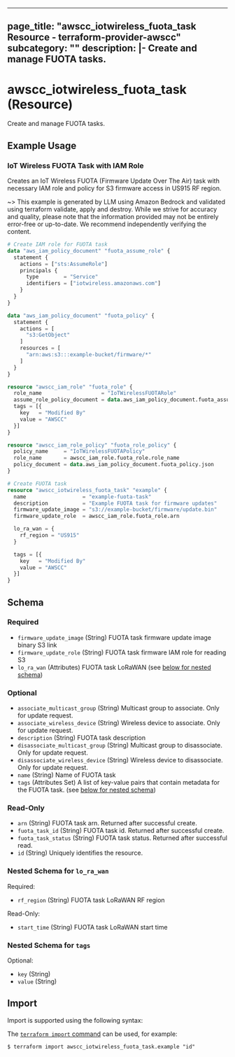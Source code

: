 
---
page_title: "awscc_iotwireless_fuota_task Resource - terraform-provider-awscc"
subcategory: ""
description: |-
  Create and manage FUOTA tasks.
---

# awscc_iotwireless_fuota_task (Resource)

Create and manage FUOTA tasks.

## Example Usage

### IoT Wireless FUOTA Task with IAM Role

Creates an IoT Wireless FUOTA (Firmware Update Over The Air) task with necessary IAM role and policy for S3 firmware access in US915 RF region.

~> This example is generated by LLM using Amazon Bedrock and validated using terraform validate, apply and destroy. While we strive for accuracy and quality, please note that the information provided may not be entirely error-free or up-to-date. We recommend independently verifying the content.

```terraform
# Create IAM role for FUOTA task
data "aws_iam_policy_document" "fuota_assume_role" {
  statement {
    actions = ["sts:AssumeRole"]
    principals {
      type        = "Service"
      identifiers = ["iotwireless.amazonaws.com"]
    }
  }
}

data "aws_iam_policy_document" "fuota_policy" {
  statement {
    actions = [
      "s3:GetObject"
    ]
    resources = [
      "arn:aws:s3:::example-bucket/firmware/*"
    ]
  }
}

resource "awscc_iam_role" "fuota_role" {
  role_name                   = "IoTWirelessFUOTARole"
  assume_role_policy_document = data.aws_iam_policy_document.fuota_assume_role.json
  tags = [{
    key   = "Modified By"
    value = "AWSCC"
  }]
}

resource "awscc_iam_role_policy" "fuota_role_policy" {
  policy_name     = "IoTWirelessFUOTAPolicy"
  role_name       = awscc_iam_role.fuota_role.role_name
  policy_document = data.aws_iam_policy_document.fuota_policy.json
}

# Create FUOTA task
resource "awscc_iotwireless_fuota_task" "example" {
  name                  = "example-fuota-task"
  description           = "Example FUOTA task for firmware updates"
  firmware_update_image = "s3://example-bucket/firmware/update.bin"
  firmware_update_role  = awscc_iam_role.fuota_role.arn

  lo_ra_wan = {
    rf_region = "US915"
  }

  tags = [{
    key   = "Modified By"
    value = "AWSCC"
  }]
}
```

<!-- schema generated by tfplugindocs -->
## Schema

### Required

- `firmware_update_image` (String) FUOTA task firmware update image binary S3 link
- `firmware_update_role` (String) FUOTA task firmware IAM role for reading S3
- `lo_ra_wan` (Attributes) FUOTA task LoRaWAN (see [below for nested schema](#nestedatt--lo_ra_wan))

### Optional

- `associate_multicast_group` (String) Multicast group to associate. Only for update request.
- `associate_wireless_device` (String) Wireless device to associate. Only for update request.
- `description` (String) FUOTA task description
- `disassociate_multicast_group` (String) Multicast group to disassociate. Only for update request.
- `disassociate_wireless_device` (String) Wireless device to disassociate. Only for update request.
- `name` (String) Name of FUOTA task
- `tags` (Attributes Set) A list of key-value pairs that contain metadata for the FUOTA task. (see [below for nested schema](#nestedatt--tags))

### Read-Only

- `arn` (String) FUOTA task arn. Returned after successful create.
- `fuota_task_id` (String) FUOTA task id. Returned after successful create.
- `fuota_task_status` (String) FUOTA task status. Returned after successful read.
- `id` (String) Uniquely identifies the resource.

<a id="nestedatt--lo_ra_wan"></a>
### Nested Schema for `lo_ra_wan`

Required:

- `rf_region` (String) FUOTA task LoRaWAN RF region

Read-Only:

- `start_time` (String) FUOTA task LoRaWAN start time


<a id="nestedatt--tags"></a>
### Nested Schema for `tags`

Optional:

- `key` (String)
- `value` (String)

## Import

Import is supported using the following syntax:

The [`terraform import` command](https://developer.hashicorp.com/terraform/cli/commands/import) can be used, for example:

```shell
$ terraform import awscc_iotwireless_fuota_task.example "id"
```
